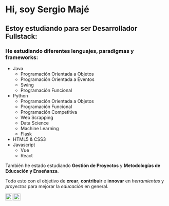 # Hi, soy Sergio Majé

## Estoy estudiando para ser Desarrollador Fullstack:

### He estudiando diferentes lenguajes, paradigmas y frameworks:
* Java
  * Programación Orientada a Objetos
  * Programación Orientada a Eventos
  * Swing
  * Programación Funcional
* Python
  * Programación Orientada a Objetos
  * Programación Funcional
  * Programación Competitiva
  * Web Scrapping
  * Data Science
  * Machine Learning
  * Flask
* HTML5 & CSS3
* Javascript
  * Vue
  * React

También he estado estudiando **Gestión de Proyectos** y **Metodologías de Educación y Enseñanza**.

Todo esto con el objetivo de **crear**, **contribuir** e **innovar** en *herramientas* y *proyectos* para mejorar la *educación* en general.

[<img align="left" alt="Sergio Majé's LinkedIn" width="22px" src="https://cdn.jsdelivr.net/npm/simple-icons@v3/icons/linkedin.svg" />][linkedin]
[<img align="left" alt="Sergio Majé's Twitter" width="22px" src="https://cdn.jsdelivr.net/npm/simple-icons@v3/icons/twitter.svg" />][twitter]

[linkedin]: https://www.linkedin.com/in/sergio-majé/
[twitter]: https://twitter.com/smajefranco
